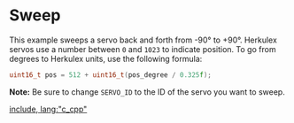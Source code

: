 # Sweep

This example sweeps a servo back and forth from -90° to +90°. Herkulex servos
use a number between `0` and `1023` to indicate position. To go from degrees to
Herkulex units, use the following formula:

```C++
uint16_t pos = 512 + uint16_t(pos_degree / 0.325f);
```

**Note:** Be sure to change `SERVO_ID` to the ID of the servo you want to sweep.

[include, lang:"c_cpp"](../examples/Sweep/Sweep.ino)
